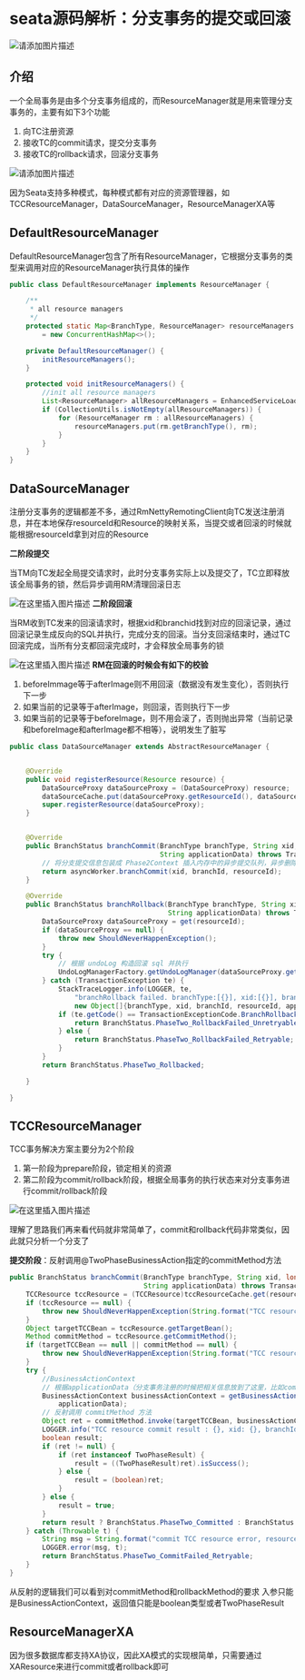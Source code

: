 # seata源码解析：分支事务的提交或回滚

![请添加图片描述](https://img-blog.csdnimg.cn/38df98466cd74d09a8fbcb5a57248282.jpg?)
## 介绍
一个全局事务是由多个分支事务组成的，而ResourceManager就是用来管理分支事务的，主要有如下3个功能

1. 向TC注册资源
2. 接收TC的commit请求，提交分支事务
3. 接收TC的rollback请求，回滚分支事务

![请添加图片描述](https://img-blog.csdnimg.cn/a1019fab4abf49f287540248b6c562c2.png?)

因为Seata支持多种模式，每种模式都有对应的资源管理器，如TCCResourceManager，DataSourceManager，ResourceManagerXA等

## DefaultResourceManager
DefaultResourceManager包含了所有ResourceManager，它根据分支事务的类型来调用对应的ResourceManager执行具体的操作
```java
public class DefaultResourceManager implements ResourceManager {

    /**
     * all resource managers
     */
    protected static Map<BranchType, ResourceManager> resourceManagers
        = new ConcurrentHashMap<>();

    private DefaultResourceManager() {
        initResourceManagers();
    }

    protected void initResourceManagers() {
        //init all resource managers
        List<ResourceManager> allResourceManagers = EnhancedServiceLoader.loadAll(ResourceManager.class);
        if (CollectionUtils.isNotEmpty(allResourceManagers)) {
            for (ResourceManager rm : allResourceManagers) {
                resourceManagers.put(rm.getBranchType(), rm);
            }
        }
    }   
}
```

## DataSourceManager
注册分支事务的逻辑都差不多，通过RmNettyRemotingClient向TC发送注册消息，并在本地保存resourceId和Resource的映射关系，当提交或者回滚的时候就能根据resourceId拿到对应的Resource

**二阶段提交**

当TM向TC发起全局提交请求时，此时分支事务实际上以及提交了，TC立即释放该全局事务的锁，然后异步调用RM清理回滚日志

![在这里插入图片描述](https://img-blog.csdnimg.cn/99b89c9105b64d3a9d580648f198bf53.png?)
**二阶段回滚**

当RM收到TC发来的回滚请求时，根据xid和branchid找到对应的回滚记录，通过回滚记录生成反向的SQL并执行，完成分支的回滚。当分支回滚结束时，通过TC回滚完成，当所有分支都回滚完成时，才会释放全局事务的锁

![在这里插入图片描述](https://img-blog.csdnimg.cn/97f8fc9ba2c14963b82863e050bba58a.png?)
**RM在回滚的时候会有如下的校验**

1. beforeImmage等于afterImage则不用回滚（数据没有发生变化），否则执行下一步
2. 如果当前的记录等于afterImage，则回滚，否则执行下一步
3. 如果当前的记录等于beforeImage，则不用会滚了，否则抛出异常（当前记录和beforeImage和afterImage都不相等），说明发生了脏写

```java
public class DataSourceManager extends AbstractResourceManager {


    @Override
    public void registerResource(Resource resource) {
        DataSourceProxy dataSourceProxy = (DataSourceProxy) resource;
        dataSourceCache.put(dataSourceProxy.getResourceId(), dataSourceProxy);
        super.registerResource(dataSourceProxy);
    }


    @Override
    public BranchStatus branchCommit(BranchType branchType, String xid, long branchId, String resourceId,
                                     String applicationData) throws TransactionException {
        // 将分支提交信息包装成 Phase2Context 插入内存中的异步提交队列，异步删除undoLog
        return asyncWorker.branchCommit(xid, branchId, resourceId);
    }

    @Override
    public BranchStatus branchRollback(BranchType branchType, String xid, long branchId, String resourceId,
                                       String applicationData) throws TransactionException {
        DataSourceProxy dataSourceProxy = get(resourceId);
        if (dataSourceProxy == null) {
            throw new ShouldNeverHappenException();
        }
        try {
            // 根据 undoLog 构造回滚 sql 并执行
            UndoLogManagerFactory.getUndoLogManager(dataSourceProxy.getDbType()).undo(dataSourceProxy, xid, branchId);
        } catch (TransactionException te) {
            StackTraceLogger.info(LOGGER, te,
                "branchRollback failed. branchType:[{}], xid:[{}], branchId:[{}], resourceId:[{}], applicationData:[{}]. reason:[{}]",
                new Object[]{branchType, xid, branchId, resourceId, applicationData, te.getMessage()});
            if (te.getCode() == TransactionExceptionCode.BranchRollbackFailed_Unretriable) {
                return BranchStatus.PhaseTwo_RollbackFailed_Unretryable;
            } else {
                return BranchStatus.PhaseTwo_RollbackFailed_Retryable;
            }
        }
        return BranchStatus.PhaseTwo_Rollbacked;

    }

}
```

## TCCResourceManager
TCC事务解决方案主要分为2个阶段
1. 第一阶段为prepare阶段，锁定相关的资源
2. 第二阶段为commit/rollback阶段，根据全局事务的执行状态来对分支事务进行commit/rollback阶段

![在这里插入图片描述](https://img-blog.csdnimg.cn/527d5d6d4ac74a3d874f6f599ccca321.png?)

理解了思路我们再来看代码就非常简单了，commit和rollback代码非常类似，因此就只分析一个分支了

**提交阶段**：反射调用@TwoPhaseBusinessAction指定的commitMethod方法


```java
public BranchStatus branchCommit(BranchType branchType, String xid, long branchId, String resourceId,
                                 String applicationData) throws TransactionException {
    TCCResource tccResource = (TCCResource)tccResourceCache.get(resourceId);
    if (tccResource == null) {
        throw new ShouldNeverHappenException(String.format("TCC resource is not exist, resourceId: %s", resourceId));
    }
    Object targetTCCBean = tccResource.getTargetBean();
    Method commitMethod = tccResource.getCommitMethod();
    if (targetTCCBean == null || commitMethod == null) {
        throw new ShouldNeverHappenException(String.format("TCC resource is not available, resourceId: %s", resourceId));
    }
    try {
        //BusinessActionContext
        // 根据applicationData（分支事务注册的时候把相关信息放到了这里，比如commitMethod，rollbackMethod），xid等重新构建BusinessActionContext
        BusinessActionContext businessActionContext = getBusinessActionContext(xid, branchId, resourceId,
            applicationData);
        // 反射调用 commitMethod 方法
        Object ret = commitMethod.invoke(targetTCCBean, businessActionContext);
        LOGGER.info("TCC resource commit result : {}, xid: {}, branchId: {}, resourceId: {}", ret, xid, branchId, resourceId);
        boolean result;
        if (ret != null) {
            if (ret instanceof TwoPhaseResult) {
                result = ((TwoPhaseResult)ret).isSuccess();
            } else {
                result = (boolean)ret;
            }
        } else {
            result = true;
        }
        return result ? BranchStatus.PhaseTwo_Committed : BranchStatus.PhaseTwo_CommitFailed_Retryable;
    } catch (Throwable t) {
        String msg = String.format("commit TCC resource error, resourceId: %s, xid: %s.", resourceId, xid);
        LOGGER.error(msg, t);
        return BranchStatus.PhaseTwo_CommitFailed_Retryable;
    }
}
```

从反射的逻辑我们可以看到对commitMethod和rollbackMethod的要求
入参只能是BusinessActionContext，返回值只能是boolean类型或者TwoPhaseResult

## ResourceManagerXA
因为很多数据库都支持XA协议，因此XA模式的实现根简单，只需要通过XAResource来进行commit或者rollback即可